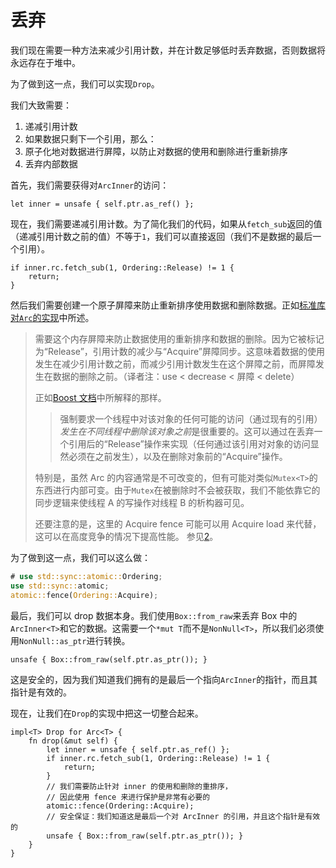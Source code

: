 # 丢弃

我们现在需要一种方法来减少引用计数，并在计数足够低时丢弃数据，否则数据将永远存在于堆中。

为了做到这一点，我们可以实现`Drop`。

我们大致需要：

1. 递减引用计数
2. 如果数据只剩下一个引用，那么：
3. 原子化地对数据进行屏障，以防止对数据的使用和删除进行重新排序
4. 丢弃内部数据

首先，我们需要获得对`ArcInner`的访问：

<!-- ignore: simplified code -->
```rust,ignore
let inner = unsafe { self.ptr.as_ref() };
```

现在，我们需要递减引用计数。为了简化我们的代码，如果从`fetch_sub`返回的值（递减引用计数之前的值）不等于`1`，我们可以直接返回（我们不是数据的最后一个引用）。

<!-- ignore: simplified code -->
```rust,ignore
if inner.rc.fetch_sub(1, Ordering::Release) != 1 {
    return;
}
```

然后我们需要创建一个原子屏障来防止重新排序使用数据和删除数据。正如[标准库对`Arc`的实现][3]中所述。

> 需要这个内存屏障来防止数据使用的重新排序和数据的删除。因为它被标记为“Release”，引用计数的减少与“Acquire”屏障同步。这意味着数据的使用发生在减少引用计数之前，而减少引用计数发生在这个屏障之前，而屏障发生在数据的删除之前。（译者注：use < decrease < 屏障 < delete）
>
> 正如[Boost 文档][1]中所解释的那样。
>
> > 强制要求一个线程中对该对象的任何可能的访问（通过现有的引用）*发生在不同线程中删除该对象之前*是很重要的。这可以通过在丢弃一个引用后的“Release”操作来实现（任何通过该引用对对象的访问显然必须在之前发生），以及在删除对象前的“Acquire”操作。
>
> 特别是，虽然 Arc 的内容通常是不可改变的，但有可能对类似`Mutex<T>`的东西进行内部可变。由于`Mutex`在被删除时不会被获取，我们不能依靠它的同步逻辑来使线程 A 的写操作对线程 B 的析构器可见。
>
> 还要注意的是，这里的 Acquire fence 可能可以用 Acquire load 来代替，这可以在高度竞争的情况下提高性能。
> 参见[2]。
>
> [1]: https://www.boost.org/doc/libs/1_55_0/doc/html/atomic/usage_examples.html
> [2]: https://github.com/rust-lang/rust/pull/41714
[3]: https://github.com/rust-lang/rust/blob/e1884a8e3c3e813aada8254edfa120e85bf5ffca/library/alloc/src/sync.rs#L1440-L1467

为了做到这一点，我们可以这么做：

```rust
# use std::sync::atomic::Ordering;
use std::sync::atomic;
atomic::fence(Ordering::Acquire);
```

最后，我们可以 drop 数据本身。我们使用`Box::from_raw`来丢弃 Box 中的`ArcInner<T>`和它的数据。这需要一个`*mut T`而不是`NonNull<T>`，所以我们必须使用`NonNull::as_ptr`进行转换。

<!-- ignore: simplified code -->
```rust,ignore
unsafe { Box::from_raw(self.ptr.as_ptr()); }
```

这是安全的，因为我们知道我们拥有的是最后一个指向`ArcInner`的指针，而且其指针是有效的。

现在，让我们在`Drop`的实现中把这一切整合起来。

<!-- ignore: simplified code -->
```rust,ignore
impl<T> Drop for Arc<T> {
    fn drop(&mut self) {
        let inner = unsafe { self.ptr.as_ref() };
        if inner.rc.fetch_sub(1, Ordering::Release) != 1 {
            return;
        }
        // 我们需要防止针对 inner 的使用和删除的重排序，
        // 因此使用 fence 来进行保护是非常有必要的
        atomic::fence(Ordering::Acquire);
        // 安全保证：我们知道这是最后一个对 ArcInner 的引用，并且这个指针是有效的
        unsafe { Box::from_raw(self.ptr.as_ptr()); }
    }
}
```
